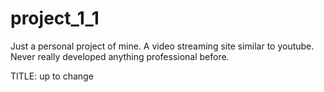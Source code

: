 # project_1_1
Just a personal project of mine. A video streaming site similar to youtube. Never really developed anything professional before.

TITLE: up to change
